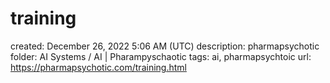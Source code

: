 # training

created: December 26, 2022 5:06 AM (UTC)
description: pharmapsychotic
folder: AI Systems / AI | Pharampyschaotic
tags: ai, pharmapsychtoic
url: https://pharmapsychotic.com/training.html
